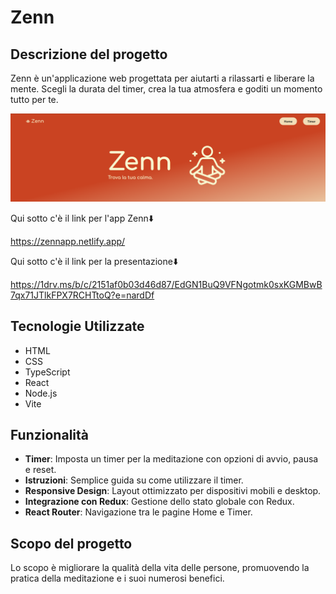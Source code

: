 <h1>Zenn</h1>

<h2>Descrizione del progetto</h2>
<p>Zenn è un'applicazione web progettata per aiutarti a rilassarti e liberare la mente. Scegli la durata del timer, crea la tua atmosfera e goditi un momento tutto per te.</p>

<img src='/src/images/home.webp' alt='home-image' />

<p>Qui sotto c'è il link per l'app Zenn⬇️</p>

https://zennapp.netlify.app/

<p>Qui sotto c'è il link per la presentazione⬇️</p>

https://1drv.ms/b/c/2151af0b03d46d87/EdGN1BuQ9VFNgotmk0sxKGMBwB7qx71JTlkFPX7RCHTtoQ?e=nardDf

<h2>Tecnologie Utilizzate</h2>

<ul>
    <li>HTML</li>
    <li>CSS</li>
    <li>TypeScript</li>
    <li>React</li>
    <li>Node.js</li>
    <li>Vite</li>
</ul>

 <h2>Funzionalità</h2>
 <ul>
    <li><strong>Timer</strong>: Imposta un timer per la meditazione con opzioni di avvio, pausa e reset.</li>
    <li><strong>Istruzioni</strong>: Semplice guida su come utilizzare il timer.</li>
    <li><strong>Responsive Design</strong>: Layout ottimizzato per dispositivi mobili e desktop.</li>
    <li><strong>Integrazione con Redux</strong>: Gestione dello stato globale con Redux.</li>
    <li><strong>React Router</strong>: Navigazione tra le pagine Home e Timer.</li>
 </ul>

<h2>Scopo del progetto</h2>
<p>Lo scopo è migliorare la qualità della vita
delle persone, promuovendo la pratica della meditazione e i
suoi numerosi benefici.</p>
